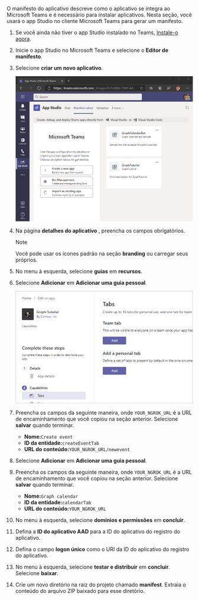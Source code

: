 <!-- markdownlint-disable MD002 MD041 -->

O manifesto do aplicativo descreve como o aplicativo se integra ao Microsoft Teams e é necessário para instalar aplicativos. Nesta seção, você usará o app Studio no cliente Microsoft Teams para gerar um manifesto.

1. Se você ainda não tiver o app Studio instalado no Teams, [Instale-o agora](/microsoftteams/platform/concepts/build-and-test/app-studio-overview).

1. Inicie o app Studio no Microsoft Teams e selecione o **Editor de manifesto**.

1. Selecione **criar um novo aplicativo**.

    ![Uma captura de tela do editor de manifesto no app Studio no Microsoft Teams](images/app-studio-01.png)

1. Na página **detalhes do aplicativo** , preencha os campos obrigatórios.

    > [!NOTE]
    > Você pode usar os ícones padrão na seção **branding** ou carregar seus próprios.

1. No menu à esquerda, selecione **guias** em **recursos**.

1. Selecione **Adicionar** em **Adicionar uma guia pessoal**.

    ![Uma captura de tela da página guias no app Studio](images/app-studio-02.png)

1. Preencha os campos da seguinte maneira, onde `YOUR_NGROK_URL` é a URL de encaminhamento que você copiou na seção anterior. Selecione **salvar** quando terminar.

    - **Nome:**`Create event`
    - **ID da entidade:**`createEventTab`
    - **URL do conteúdo:**`YOUR_NGROK_URL/newevent`

1. Selecione **Adicionar** em **Adicionar uma guia pessoal**.

1. Preencha os campos da seguinte maneira, onde `YOUR_NGROK_URL` é a URL de encaminhamento que você copiou na seção anterior. Selecione **salvar** quando terminar.

    - **Nome:**`Graph calendar`
    - **ID da entidade:**`calendarTab`
    - **URL do conteúdo:**`YOUR_NGROK_URL`

1. No menu à esquerda, selecione **domínios e permissões** em **concluir**.

1. Defina a **ID do aplicativo AAD** para a ID do aplicativo do registro do aplicativo.

1. Defina o campo **logon único** como o URI da ID do aplicativo do registro do aplicativo.

1. No menu à esquerda, selecione **testar e distribuir** em **concluir**. Selecione **baixar**.

1. Crie um novo diretório na raiz do projeto chamado **manifest**. Extraia o conteúdo do arquivo ZIP baixado para esse diretório.
